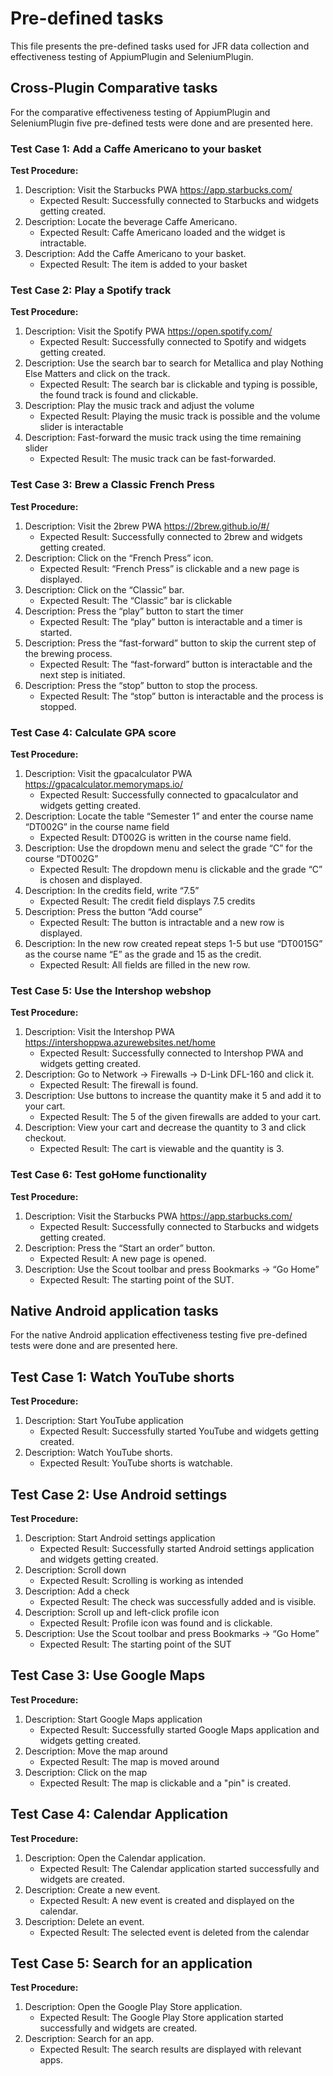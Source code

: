 # Pre-defined tasks
This file presents the pre-defined tasks used for JFR data collection and effectiveness testing of AppiumPlugin and SeleniumPlugin.

## Cross-Plugin Comparative tasks
For the comparative effectiveness testing of AppiumPlugin and SeleniumPlugin five pre-defined tests were done and are presented here.

### Test Case 1: Add a Caffe Americano to your basket
**Test Procedure:**
1. Description: Visit the Starbucks PWA https://app.starbucks.com/
   - Expected Result: Successfully connected to Starbucks and widgets getting created. 
2. Description: Locate the beverage Caffe Americano.
   - Expected Result: Caffe Americano loaded and the widget is intractable.
3. Description: Add the Caffe Americano to your basket.
   - Expected Result: The item is added to your basket

### Test Case 2: Play a Spotify track
**Test Procedure:**
1. Description: Visit the Spotify PWA https://open.spotify.com/
   - Expected Result: Successfully connected to Spotify and widgets getting created.
2. Description: Use the search bar to search for Metallica and play Nothing Else Matters and click on the track.
   - Expected Result: The search bar is clickable and typing is possible, the found track is found and clickable.
3. Description: Play the music track and adjust the volume
   - Expected Result: Playing the music track is possible and the volume slider is interactable
4. Description: Fast-forward the music track using the time remaining slider
   - Expected Result: The music track can be fast-forwarded.

### Test Case 3: Brew a Classic French Press
**Test Procedure:**
1. Description: Visit the 2brew PWA https://2brew.github.io/#/
   - Expected Result: Successfully connected to 2brew and widgets getting created.
2. Description: Click on the “French Press” icon.
   - Expected Result: “French Press” is clickable and a new page is displayed.
3. Description: Click on the “Classic” bar.
   - Expected Result: The “Classic” bar is clickable
4. Description: Press the “play” button to start the timer
   - Expected Result: The “play” button is interactable and a timer is started.
5. Description: Press the “fast-forward” button to skip the current step of the brewing process.
   - Expected Result: The “fast-forward” button is interactable and the next step is initiated.
6. Description: Press the “stop” button to stop the process.
   - Expected Result: The “stop” button is interactable and the process is stopped.

### Test Case 4: Calculate GPA score
**Test Procedure:**
1. Description: Visit the gpacalculator PWA https://gpacalculator.memorymaps.io/
   - Expected Result: Successfully connected to gpacalculator and widgets getting created.
2. Description: Locate the table “Semester 1” and enter the course name “DT002G” in the course name field
   - Expected Result: DT002G is written in the course name field.
3. Description: Use the dropdown menu and select the grade “C” for the course “DT002G”
   - Expected Result: The dropdown menu is clickable and the grade “C” is chosen and displayed.
4. Description: In the credits field, write “7.5”
   - Expected Result: The credit field displays 7.5 credits
5. Description: Press the button “Add course”
   - Expected Result: The button is intractable and a new row is displayed.
6. Description: In the new row created repeat steps 1-5 but use “DT0015G” as the course name “E” as the grade and 15 as the credit.
   - Expected Result: All fields are filled in the new row.

### Test Case 5: Use the Intershop webshop
**Test Procedure:**
1. Description: Visit the Intershop PWA https://intershoppwa.azurewebsites.net/home
   - Expected Result: Successfully connected to Intershop PWA and widgets getting created.
2. Description: Go to Network -> Firewalls -> D-Link DFL-160 and click it.
   - Expected Result: The firewall is found.
3. Description: Use buttons to increase the quantity make it 5 and add it to your cart.
   - Expected Result: The 5 of the given firewalls are added to your cart.
4. Description: View your cart and decrease the quantity to 3 and click checkout.
   - Expected Result: The cart is viewable and the quantity is 3.

### Test Case 6: Test goHome functionality
**Test Procedure:**
1. Description: Visit the Starbucks PWA https://app.starbucks.com/
   - Expected Result: Successfully connected to Starbucks and widgets getting created.
2. Description: Press the “Start an order” button.
   - Expected Result: A new page is opened.
3. Description: Use the Scout toolbar and press Bookmarks -> “Go Home”
   - Expected Result: The starting point of the SUT.

## Native Android application tasks
For the native Android application effectiveness testing five pre-defined tests were done and are presented here.

## Test Case 1: Watch YouTube shorts
**Test Procedure:**
1. Description: Start YouTube application
   - Expected Result: Successfully started YouTube and widgets getting created.
2. Description: Watch YouTube shorts.
    - Expected Result: YouTube shorts is watchable.

## Test Case 2: Use Android settings
**Test Procedure:**
1. Description: Start Android settings application
    - Expected Result: Successfully started Android settings application and widgets getting created.
2. Description: Scroll down
    - Expected Result: Scrolling is working as intended
3. Description: Add a check
   - Expected Result: The check was successfully added and is visible.
4. Description: Scroll up and left-click profile icon
   - Expected Result: Profile icon was found and is clickable.
5. Description: Use the Scout toolbar and press Bookmarks -> “Go Home”
   -  Expected Result: The starting point of the SUT

## Test Case 3: Use Google Maps
**Test Procedure:**
1. Description: Start Google Maps application
    - Expected Result: Successfully started Google Maps application and widgets getting created.
2. Description: Move the map around
   - Expected Result: The map is moved around
3. Description: Click on the map
   - Expected Result: The map is clickable and a "pin" is created.

## Test Case 4: Calendar Application
**Test Procedure:**
1. Description: Open the Calendar application.
   - Expected Result: The Calendar application started successfully and widgets are created.
2. Description: Create a new event.
   - Expected Result: A new event is created and displayed on the calendar.
3. Description: Delete an event.
   - Expected Result: The selected event is deleted from the calendar

## Test Case 5: Search for an application
**Test Procedure:**
1. Description: Open the Google Play Store application.
   - Expected Result: The Google Play Store application started successfully and widgets are created.
2. Description: Search for an app.
   - Expected Result: The search results are displayed with relevant apps.